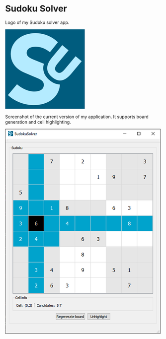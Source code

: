 # Sudoku Solver

Logo of my Sudoku solver app.

![sudoku icon](https://raw.githubusercontent.com/pavolmarak/SudokuSolver/master/sudoku_icon.png)

Screenshot of the current version of my application. It supports board generation and cell highlighting.

![sudoku screenshot](https://raw.githubusercontent.com/pavolmarak/SudokuSolver/master/sudoku_app.PNG)
